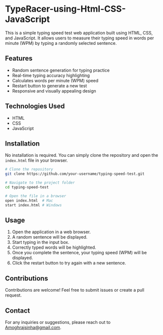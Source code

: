 # TypeRacer-using-Html-CSS-JavaScript


This is a simple typing speed test web application built using HTML, CSS, and JavaScript. It allows users to measure their typing speed in words per minute (WPM) by typing a randomly selected sentence.

## Features
- Random sentence generation for typing practice
- Real-time typing accuracy highlighting
- Calculates words per minute (WPM) speed
- Restart button to generate a new test
- Responsive and visually appealing design

## Technologies Used
- HTML
- CSS
- JavaScript

## Installation
No installation is required. You can simply clone the repository and open the `index.html` file in your browser.

```bash
# Clone the repository
git clone https://github.com/your-username/typing-speed-test.git

# Navigate to the project folder
cd typing-speed-test

# Open the file in a browser
open index.html  # Mac
start index.html # Windows
```

## Usage
1. Open the application in a web browser.
2. A random sentence will be displayed.
3. Start typing in the input box.
4. Correctly typed words will be highlighted.
5. Once you complete the sentence, your typing speed (WPM) will be displayed.
6. Click the restart button to try again with a new sentence.



## Contributions
Contributions are welcome! Feel free to submit issues or create a pull request.

## Contact
For any inquiries or suggestions, please reach out to Amoghrajsinha@gmail.com.

